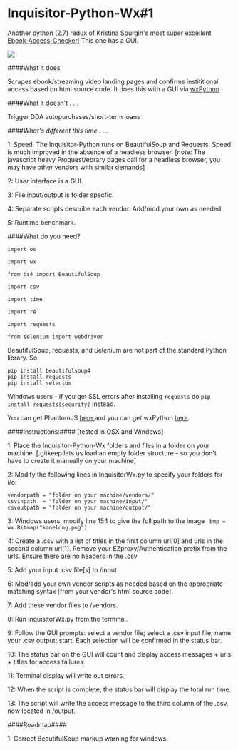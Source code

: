 # Inquisitor-Python-Wx#1

Another python (2.7) redux of Kristina Spurgin's most super excellent <a href="https://github.com/UNC-Libraries/Ebook-Access-Checker">Ebook-Access-Checker!</a> This one has a GUI.

![](http://www2.viu.ca/ds-dev/gitimages/kaneview1.png)

####What it does

Scrapes ebook/streaming video landing pages and confirms instititional access based on html source code. It does this with a GUI via <a href="http://www.wxpython.org/">wxPython</a>

####What it doesn't . . . 

Trigger DDA autopurchases/short-term loans

####*What's different this time . . .*

1: Speed. The Inquisitor-Python runs on BeautifulSoup and Requests. Speed is much improved in the absence of a headless browser. [note: The javascript heavy Proquest/ebrary pages call for a headless browser, you may have other vendors with similar demands]

2: User interface is a GUI.

3: File input/output is folder specfic.

4: Separate scripts describe each vendor. Add/mod your own as needed.

5: Runtime benchmark.

  
	
####What do you need?

	import os
  
 	import wx

	from bs4 import BeautifulSoup 

	import csv

	import time

	import re 

	import requests 
	
	from selenium import webdriver
	
BeautifulSoup, requests, and Selenium are not part of the standard Python library. So:

	pip install beautifulsoup4
	pip install requests
	pip install selenium
	
Windows users - if you get SSL errors after installing ```requests``` do ```pip install requests[security]``` instead.
	
You can get PhantomJS <a href="http://phantomjs.org/">here </a>
and you can get wxPython <a href="http://www.wxpython.org/download.php#osx">here</a>.
  
####Instructions:####
[tested in OSX and Windows]

1: Place the Inquisitor-Python-Wx folders and files in a folder on your machine. [.gitkeep lets us load an empty folder structure - so you don't have to create it manually on your machine]

2: Modify the following lines in InquisitorWx.py to specify your folders for i/o:
    
  	vendorpath = "folder on your machine/vendors/"
  	csvinpath  = "folder on your machine/input/" 
  	csvoutpath = "folder on your machine/output/"

3: Windows users, modify line 154 to give the full path to the image ``` bmp = wx.Bitmap("kanelong.png")```

4: Create a .csv with a list of titles in the first column 	url[0] 
and urls in the second column 	url[1]. Remove your EZproxy/Authentication prefix from the urls.
Ensure there are no headers in the .csv

5: Add your input .csv file[s] to /input.

6: Mod/add your own vendor scripts as needed based on the appropriate matching syntax [from your vendor's html source code].

7: Add these vendor files to /vendors.

8: Run inquisitorWx.py from the terminal.

9: Follow the GUI prompts: select a vendor file; select a .csv input file; name your .csv output; start. Each selection will be confirmed in the status bar.

10: The status bar on the GUI will count and display access messages + urls + titles for access failures.

11: Terminal display will write out errors.

12: When the script is complete, the status bar will display the total run time.

13: The script will write the access message to the third column of the .csv, now located in /output.

####Roadmap####

1: Correct BeautifulSoup markup warning for windows.


